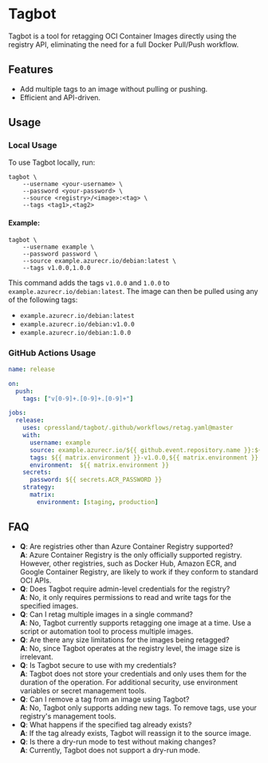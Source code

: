 # Tagbot

Tagbot is a tool for retagging OCI Container Images directly using the registry API, eliminating the need for a full Docker Pull/Push workflow.

## Features

- Add multiple tags to an image without pulling or pushing.
- Efficient and API-driven.

## Usage

### Local Usage

To use Tagbot locally, run:

```shell
tagbot \
    --username <your-username> \
    --password <your-password> \
    --source <registry>/<image>:<tag> \
    --tags <tag1>,<tag2>
```

#### Example:
```shell
tagbot \
    --username example \
    --password password \
    --source example.azurecr.io/debian:latest \
    --tags v1.0.0,1.0.0
```

This command adds the tags `v1.0.0` and `1.0.0` to `example.azurecr.io/debian:latest`. The image can then be pulled using any of the following tags:

- `example.azurecr.io/debian:latest`
- `example.azurecr.io/debian:v1.0.0`
- `example.azurecr.io/debian:1.0.0`

### GitHub Actions Usage

```yaml
name: release

on:
  push:
    tags: ["v[0-9]+.[0-9]+.[0-9]+"]

jobs:
  release:
    uses: cpressland/tagbot/.github/workflows/retag.yaml@master
    with:
      username: example
      source: example.azurecr.io/${{ github.event.repository.name }}:${{ github.ref_name }}
      tags: ${{ matrix.environment }}-v1.0.0,${{ matrix.environment }}
      environment:  ${{ matrix.environment }}
    secrets:
      password: ${{ secrets.ACR_PASSWORD }}
    strategy:
      matrix:
        environment: [staging, production]
```

## FAQ

- **Q**: Are registries other than Azure Container Registry supported?<br>
  **A**: Azure Container Registry is the only officially supported registry. However, other registries, such as Docker Hub, Amazon ECR, and Google Container Registry, are likely to work if they conform to standard OCI APIs.
- **Q**: Does Tagbot require admin-level credentials for the registry?<br>
  **A**: No, it only requires permissions to read and write tags for the specified images.
- **Q**: Can I retag multiple images in a single command?<br>
  **A**: No, Tagbot currently supports retagging one image at a time. Use a script or automation tool to process multiple images.
- **Q**: Are there any size limitations for the images being retagged?<br>
  **A**: No, since Tagbot operates at the registry level, the image size is irrelevant.
- **Q**: Is Tagbot secure to use with my credentials?<br>
  **A**: Tagbot does not store your credentials and only uses them for the duration of the operation. For additional security, use environment variables or secret management tools.
- **Q**: Can I remove a tag from an image using Tagbot?<br>
  **A**: No, Tagbot only supports adding new tags. To remove tags, use your registry's management tools.
- **Q**: What happens if the specified tag already exists?<br>
  **A**: If the tag already exists, Tagbot will reassign it to the source image.
- **Q**: Is there a dry-run mode to test without making changes?<br>
  **A**: Currently, Tagbot does not support a dry-run mode.
